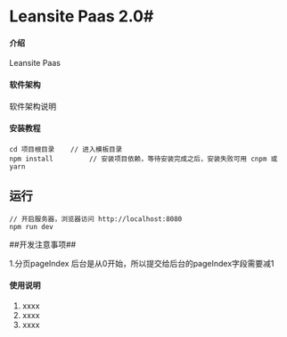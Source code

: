 # Leansite Paas 2.0#

#### 介绍
Leansite Paas

#### 软件架构
软件架构说明


#### 安装教程


	cd 项目根目录    // 进入模板目录
	npm install         // 安装项目依赖，等待安装完成之后，安装失败可用 cnpm 或 yarn

## 运行 ##

	// 开启服务器，浏览器访问 http://localhost:8080
	npm run dev
##开发注意事项##

1.分页pageIndex 后台是从0开始，所以提交给后台的pageIndex字段需要减1

#### 使用说明

1. xxxx
2. xxxx
3. xxxx
